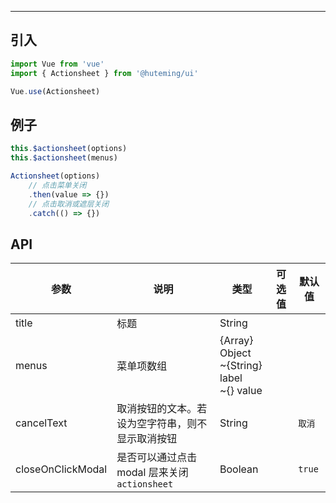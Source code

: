 
-------------

## 引入

```javascript
import Vue from 'vue'
import { Actionsheet } from '@huteming/ui'

Vue.use(Actionsheet)
```

## 例子

```javascript
this.$actionsheet(options)
this.$actionsheet(menus)

Actionsheet(options)
    // 点击菜单关闭
    .then(value => {})
    // 点击取消或遮层关闭
    .catch(() => {})
```

## API
| 参数 | 说明 | 类型 | 可选值 | 默认值 |
|------|-------|---------|-------|--------|
| title | 标题 | String | | |
| menus | 菜单项数组 | {Array} Object<br>~{String} label<br>~{} value | | |
| cancelText | 取消按钮的文本。若设为空字符串，则不显示取消按钮 | String | | `取消` |
| closeOnClickModal | 是否可以通过点击 modal 层来关闭 `actionsheet` | Boolean | | `true` |
